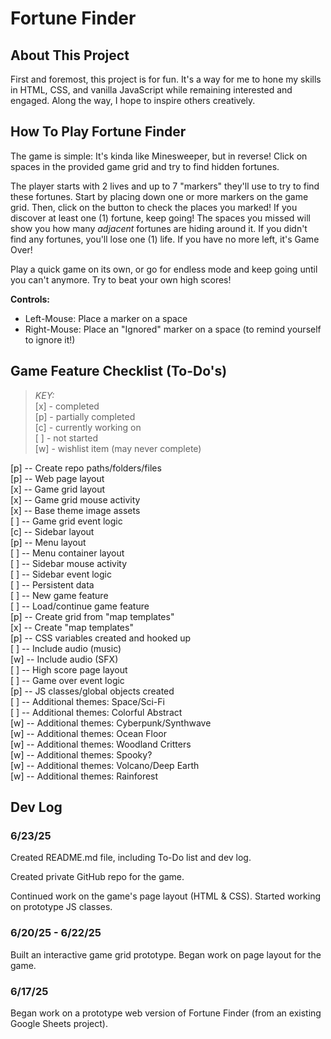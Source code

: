 
# Fortune Finder

## About This Project

First and foremost, this project is for fun. It's a way for me to hone my skills in HTML, CSS, and vanilla JavaScript while remaining interested and engaged. Along the way, I hope to inspire others creatively.

## How To Play Fortune Finder

The game is simple: It's kinda like Minesweeper, but in reverse! Click on spaces in the provided game grid and try to find hidden fortunes.

The player starts with 2 lives and up to 7 "markers" they'll use to try to find these fortunes. Start by placing down one or more markers on the game grid. Then, click on the button to check the places you marked! If you discover at least one (1) fortune, keep going! The spaces you missed will show you how many *adjacent* fortunes are hiding around it. If you didn't find any fortunes, you'll lose one (1) life. If you have no more left, it's Game Over!

Play a quick game on its own, or go for endless mode and keep going until you can't anymore. Try to beat your own high scores!

  
**Controls:**
- Left-Mouse: Place a marker on a space
- Right-Mouse: Place an "Ignored" marker on a space (to remind yourself to ignore it!)

## Game Feature Checklist (To-Do's)

> *KEY:*  
> [x] - completed  
> [p] - partially completed  
> [c] - currently working on  
> [ ] - not started  
> [w] - wishlist item (may never complete)  

[p] -- Create repo paths/folders/files  
[p] -- Web page layout  
[x] -- Game grid layout  
[x] -- Game grid mouse activity  
[x] -- Base theme image assets  
[ ] -- Game grid event logic  
[c] -- Sidebar layout  
[p] -- Menu layout  
[ ] -- Menu container layout  
[ ] -- Sidebar mouse activity  
[ ] -- Sidebar event logic  
[ ] -- Persistent data  
[ ] -- New game feature  
[ ] -- Load/continue game feature  
[p] -- Create grid from "map templates"  
[x] -- Create "map templates"  
[p] -- CSS variables created and hooked up  
[ ] -- Include audio (music)  
[w] -- Include audio (SFX)  
[ ] -- High score page layout  
[ ] -- Game over event logic  
[p] -- JS classes/global objects created  
[ ] -- Additional themes: Space/Sci-Fi  
[ ] -- Additional themes: Colorful Abstract  
[w] -- Additional themes: Cyberpunk/Synthwave  
[w] -- Additional themes: Ocean Floor  
[w] -- Additional themes: Woodland Critters  
[w] -- Additional themes: Spooky?  
[w] -- Additional themes: Volcano/Deep Earth  
[w] -- Additional themes: Rainforest  

## Dev Log

### 6/23/25

Created README.md file, including To-Do list and dev log.

Created private GitHub repo for the game.

Continued work on the game's page layout (HTML & CSS). Started working on prototype JS classes.

### 6/20/25 - 6/22/25

Built an interactive game grid prototype. Began work on page layout for the game.

### 6/17/25

Began work on a prototype web version of Fortune Finder (from an existing Google Sheets project).
